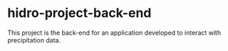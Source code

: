 # hidro-project-back-end
This project is the back-end for an application developed to interact with precipitation data.
